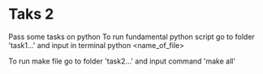 # Taks 2
Pass some tasks on python
To run fundamental python script go to folder 'task1...' and input in terminal python <name_of_file>

To run make file go to folder 'task2...' and input command 'make all'